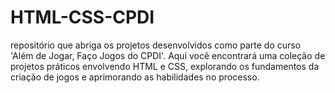# HTML-CSS-CPDI
 repositório que abriga os projetos desenvolvidos como parte do curso 'Além de Jogar, Faço Jogos do CPDI'. Aqui você encontrará uma coleção de projetos práticos envolvendo HTML e CSS, explorando os fundamentos da criação de jogos e aprimorando as habilidades no processo.
